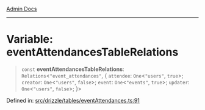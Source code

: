 [Admin Docs](/)

***

# Variable: eventAttendancesTableRelations

> `const` **eventAttendancesTableRelations**: `Relations`\<`"event_attendances"`, \{ `attendee`: `One`\<`"users"`, `true`\>; `creator`: `One`\<`"users"`, `false`\>; `event`: `One`\<`"events"`, `true`\>; `updater`: `One`\<`"users"`, `false`\>; \}\>

Defined in: [src/drizzle/tables/eventAttendances.ts:91](https://github.com/NishantSinghhhhh/talawa-api/blob/3b12506812825c5581bdb63c64252031697d198c/src/drizzle/tables/eventAttendances.ts#L91)
